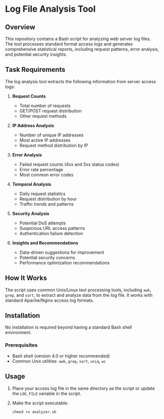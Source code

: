 # Log File Analysis Tool

## Overview

This repository contains a Bash script for analyzing web server log files. The tool processes standard format access logs and generates comprehensive statistical reports, including request patterns, error analysis, and potential security insights.

## Task Requirements

The log analysis tool extracts the following information from server access logs:

1. **Request Counts**

   - Total number of requests
   - GET/POST request distribution
   - Other request methods

2. **IP Address Analysis**

   - Number of unique IP addresses
   - Most active IP addresses
   - Request method distribution by IP

3. **Error Analysis**

   - Failed request counts (4xx and 5xx status codes)
   - Error rate percentage
   - Most common error codes

4. **Temporal Analysis**

   - Daily request statistics
   - Request distribution by hour
   - Traffic trends and patterns

5. **Security Analysis**

   - Potential DoS attempts
   - Suspicious URL access patterns
   - Authentication failure detection

6. **Insights and Recommendations**
   - Data-driven suggestions for improvement
   - Potential security concerns
   - Performance optimization recommendations

## How It Works

The script uses common Unix/Linux text processing tools, including `awk`, `grep`, and `sort`, to extract and analyze data from the log file. It works with standard Apache/Nginx access log formats.

## Installation

No installation is required beyond having a standard Bash shell environment.

### Prerequisites

- Bash shell (version 4.0 or higher recommended)
- Common Unix utilities: `awk`, `grep`, `sort`, `uniq`, `wc`

## Usage

1. Place your access log file in the same directory as the script or update the `LOG_FILE` variable in the script.

2. Make the script executable:

   ```bash
   chmod +x analyzer.sh
   ```
